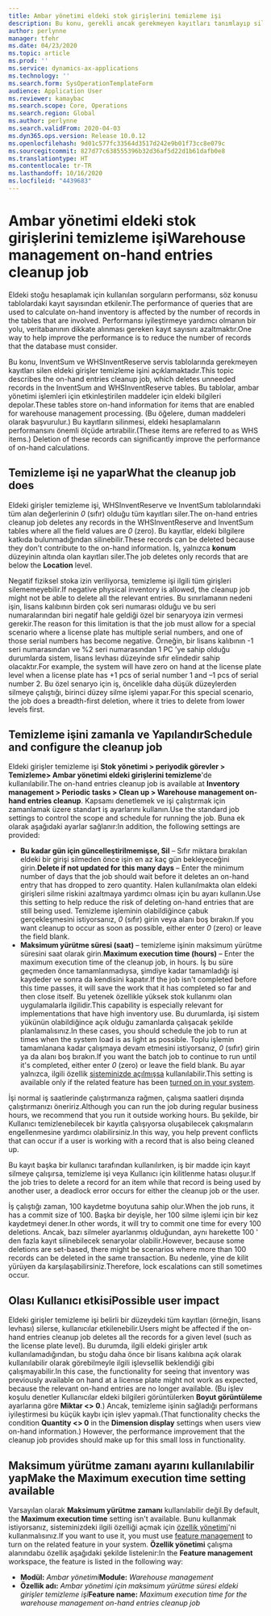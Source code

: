 ```yaml
---
title: Ambar yönetimi eldeki stok girişlerini temizleme işi
description: Bu konu, gerekli ancak gerekmeyen kayıtları tanımlayıp silerek sistem performansının artırılmasına yardımcı olan eldeki girişler temizleme işini açıklamaktadır.
author: perlynne
manager: tfehr
ms.date: 04/23/2020
ms.topic: article
ms.prod: ''
ms.service: dynamics-ax-applications
ms.technology: ''
ms.search.form: SysOperationTemplateForm
audience: Application User
ms.reviewer: kamaybac
ms.search.scope: Core, Operations
ms.search.region: Global
ms.author: perlynne
ms.search.validFrom: 2020-04-03
ms.dyn365.ops.version: Release 10.0.12
ms.openlocfilehash: 9d01c577fc33564d3517d242e9b01f73cc8e079c
ms.sourcegitcommit: 827d77c638555396b32d36af5d22d1b61dafb0e8
ms.translationtype: HT
ms.contentlocale: tr-TR
ms.lasthandoff: 10/16/2020
ms.locfileid: "4439683"
---
```

# <a name="warehouse-management-on-hand-entries-cleanup-job"></a><span data-ttu-id="b6dad-103">Ambar yönetimi eldeki stok girişlerini temizleme işi</span><span class="sxs-lookup"><span data-stu-id="b6dad-103">Warehouse management on-hand entries cleanup job</span></span>

<span data-ttu-id="b6dad-104">Eldeki stoğu hesaplamak için kullanılan sorguların performansı, söz konusu tablolardaki kayıt sayısından etkilenir.</span><span class="sxs-lookup"><span data-stu-id="b6dad-104">The performance of queries that are used to calculate on-hand inventory is affected by the number of records in the tables that are involved.</span></span> <span data-ttu-id="b6dad-105">Performansı iyileştirmeye yardımcı olmanın bir yolu, veritabanının dikkate alınması gereken kayıt sayısını azaltmaktır.</span><span class="sxs-lookup"><span data-stu-id="b6dad-105">One way to help improve the performance is to reduce the number of records that the database must consider.</span></span>

<span data-ttu-id="b6dad-106">Bu konu, InventSum ve WHSInventReserve servis tablolarında gerekmeyen kayıtları silen eldeki girişler temizleme işini açıklamaktadır.</span><span class="sxs-lookup"><span data-stu-id="b6dad-106">This topic describes the on-hand entries cleanup job, which deletes unneeded records in the InventSum and WHSInventReserve tables.</span></span> <span data-ttu-id="b6dad-107">Bu tablolar, ambar yönetimi işlemleri için etkinleştirilen maddeler için eldeki bilgileri depolar.</span><span class="sxs-lookup"><span data-stu-id="b6dad-107">These tables store on-hand information for items that are enabled for warehouse management processing.</span></span> <span data-ttu-id="b6dad-108">(Bu öğelere, duman maddeleri olarak başvurulur.) Bu kayıtların silinmesi, eldeki hesaplamaların performansını önemli ölçüde artırabilir.</span><span class="sxs-lookup"><span data-stu-id="b6dad-108">(These items are referred to as WHS items.) Deletion of these records can significantly improve the performance of on-hand calculations.</span></span>

## <a name="what-the-cleanup-job-does"></a><span data-ttu-id="b6dad-109">Temizleme işi ne yapar</span><span class="sxs-lookup"><span data-stu-id="b6dad-109">What the cleanup job does</span></span>

<span data-ttu-id="b6dad-110">Eldeki girişler temizleme işi, WHSInventReserve ve InventSum tablolarındaki tüm alan değerlerinin *0* (sıfır) olduğu tüm kayıtları siler.</span><span class="sxs-lookup"><span data-stu-id="b6dad-110">The on-hand entries cleanup job deletes any records in the WHSInventReserve and InventSum tables where all the field values are *0* (zero).</span></span> <span data-ttu-id="b6dad-111">Bu kayıtlar, eldeki bilgilere katkıda bulunmadığından silinebilir.</span><span class="sxs-lookup"><span data-stu-id="b6dad-111">These records can be deleted because they don't contribute to the on-hand information.</span></span> <span data-ttu-id="b6dad-112">İş, yalnızca **konum** düzeyinin altında olan kayıtları siler.</span><span class="sxs-lookup"><span data-stu-id="b6dad-112">The job deletes only records that are below the **Location** level.</span></span>

<span data-ttu-id="b6dad-113">Negatif fiziksel stoka izin veriliyorsa, temizleme işi ilgili tüm girişleri silememeyebilir.</span><span class="sxs-lookup"><span data-stu-id="b6dad-113">If negative physical inventory is allowed, the cleanup job might not be able to delete all the relevant entries.</span></span> <span data-ttu-id="b6dad-114">Bu sınırlamanın nedeni işin, lisans kalıbının birden çok seri numarası olduğu ve bu seri numaralarından biri negatif hale geldiği özel bir senaryoya izin vermesi gerekir.</span><span class="sxs-lookup"><span data-stu-id="b6dad-114">The reason for this limitation is that the job must allow for a special scenario where a license plate has multiple serial numbers, and one of those serial numbers has become negative.</span></span> <span data-ttu-id="b6dad-115">Örneğin, bir lisans kalıbının -1 seri numarasından ve %2 seri numarasından 1 PC 'ye sahip olduğu durumlarda sistem, lisans levhası düzeyinde sıfır elindedir sahip olacaktır.</span><span class="sxs-lookup"><span data-stu-id="b6dad-115">For example, the system will have zero on hand at the license plate level when a license plate has +1 pcs of serial number 1 and –1 pcs of serial number 2.</span></span> <span data-ttu-id="b6dad-116">Bu özel senaryo için iş, öncelikle daha düşük düzeylerden silmeye çalıştığı, birinci düzey silme işlemi yapar.</span><span class="sxs-lookup"><span data-stu-id="b6dad-116">For this special scenario, the job does a breadth-first deletion, where it tries to delete from lower levels first.</span></span>

## <a name="schedule-and-configure-the-cleanup-job"></a><span data-ttu-id="b6dad-117">Temizleme işini zamanla ve Yapılandır</span><span class="sxs-lookup"><span data-stu-id="b6dad-117">Schedule and configure the cleanup job</span></span>

<span data-ttu-id="b6dad-118">Eldeki girişler temizleme işi **Stok yönetimi \> periyodik görevler \> Temizleme\> Ambar yönetimi eldeki girişlerini temizleme**'de kullanılabilir.</span><span class="sxs-lookup"><span data-stu-id="b6dad-118">The on-hand entries cleanup job is available at **Inventory management \> Periodic tasks \> Clean up \> Warehouse management on-hand entries cleanup**.</span></span> <span data-ttu-id="b6dad-119">Kapsamı denetlemek ve işi çalıştırmak için zamanlamak üzere standart iş ayarlarını kullanın.</span><span class="sxs-lookup"><span data-stu-id="b6dad-119">Use the standard job settings to control the scope and schedule for running the job.</span></span> <span data-ttu-id="b6dad-120">Buna ek olarak aşağıdaki ayarlar sağlanır:</span><span class="sxs-lookup"><span data-stu-id="b6dad-120">In addition, the following settings are provided:</span></span>

- <span data-ttu-id="b6dad-121">**Bu kadar gün için güncelleştirilmemişse, Sil** – Sıfır miktara bırakılan eldeki bir girişi silmeden önce işin en az kaç gün bekleyeceğini girin.</span><span class="sxs-lookup"><span data-stu-id="b6dad-121">**Delete if not updated for this many days** – Enter the minimum number of days that the job should wait before it deletes an on-hand entry that has dropped to zero quantity.</span></span> <span data-ttu-id="b6dad-122">Halen kullanılmakta olan eldeki girişleri silme riskini azaltmaya yardımcı olması için bu ayarı kullanın.</span><span class="sxs-lookup"><span data-stu-id="b6dad-122">Use this setting to help reduce the risk of deleting on-hand entries that are still being used.</span></span> <span data-ttu-id="b6dad-123">Temizleme işleminin olabildiğince çabuk gerçekleşmesini istiyorsanız, *0* (sıfır) girin veya alanı boş bırakın.</span><span class="sxs-lookup"><span data-stu-id="b6dad-123">If you want cleanup to occur as soon as possible, either enter *0* (zero) or leave the field blank.</span></span>
- <span data-ttu-id="b6dad-124">**Maksimum yürütme süresi (saat)** – temizleme işinin maksimum yürütme süresini saat olarak girin.</span><span class="sxs-lookup"><span data-stu-id="b6dad-124">**Maximum execution time (hours)** – Enter the maximum execution time of the cleanup job, in hours.</span></span> <span data-ttu-id="b6dad-125">İş bu süre geçmeden önce tamamlanmadıysa, şimdiye kadar tamamladığı işi kaydeder ve sonra da kendisini kapatır.</span><span class="sxs-lookup"><span data-stu-id="b6dad-125">If the job isn't completed before this time passes, it will save the work that it has completed so far and then close itself.</span></span> <span data-ttu-id="b6dad-126">Bu yetenek özellikle yüksek stok kullanımı olan uygulamalarla ilgilidir.</span><span class="sxs-lookup"><span data-stu-id="b6dad-126">This capability is especially relevant for implementations that have high inventory use.</span></span> <span data-ttu-id="b6dad-127">Bu durumlarda, işi sistem yükünün olabildiğince açık olduğu zamanlarda çalışacak şekilde planlamalısınız.</span><span class="sxs-lookup"><span data-stu-id="b6dad-127">In these cases, you should schedule the job to run at times when the system load is as light as possible.</span></span> <span data-ttu-id="b6dad-128">Toplu işlemin tamamlanana kadar çalışmaya devam etmesini istiyorsanız, *0* (sıfır) girin ya da alanı boş bırakın.</span><span class="sxs-lookup"><span data-stu-id="b6dad-128">If you want the batch job to continue to run until it's completed, either enter *0* (zero) or leave the field blank.</span></span> <span data-ttu-id="b6dad-129">Bu ayar yalnızca, ilgili özellik [sisteminizde açılmışsa](#max-execution-time) kullanılabilir.</span><span class="sxs-lookup"><span data-stu-id="b6dad-129">This setting is available only if the related feature has been [turned on in your system](#max-execution-time).</span></span>

<span data-ttu-id="b6dad-130">İşi normal iş saatlerinde çalıştırmanıza rağmen, çalışma saatleri dışında çalıştırmanızı öneririz.</span><span class="sxs-lookup"><span data-stu-id="b6dad-130">Although you can run the job during regular business hours, we recommend that you run it outside working hours.</span></span> <span data-ttu-id="b6dad-131">Bu şekilde, bir Kullanıcı temizlenebilecek bir kayıtla çalışıyorsa oluşabilecek çakışmaların engellenmesine yardımcı olabilirsiniz.</span><span class="sxs-lookup"><span data-stu-id="b6dad-131">In this way, you help prevent conflicts that can occur if a user is working with a record that is also being cleaned up.</span></span>

<span data-ttu-id="b6dad-132">Bu kayıt başka bir kullanıcı tarafından kullanılırken, iş bir madde için kayıt silmeye çalışırsa, temizleme işi veya Kullanıcı için kilitlenme hatası oluşur.</span><span class="sxs-lookup"><span data-stu-id="b6dad-132">If the job tries to delete a record for an item while that record is being used by another user, a deadlock error occurs for either the cleanup job or the user.</span></span>

<span data-ttu-id="b6dad-133">İş çalıştığı zaman, 100 kaydetme boyutuna sahip olur.</span><span class="sxs-lookup"><span data-stu-id="b6dad-133">When the job runs, it has a commit size of 100.</span></span> <span data-ttu-id="b6dad-134">Başka bir deyişle, her 100 silme işlemi için bir kez kaydetmeyi dener.</span><span class="sxs-lookup"><span data-stu-id="b6dad-134">In other words, it will try to commit one time for every 100 deletions.</span></span> <span data-ttu-id="b6dad-135">Ancak, bazı silmeler ayarlanmış olduğundan, aynı harekette 100 ' den fazla kayıt silinebilecek senaryolar olabilir.</span><span class="sxs-lookup"><span data-stu-id="b6dad-135">However, because some deletions are set-based, there might be scenarios where more than 100 records can be deleted in the same transaction.</span></span> <span data-ttu-id="b6dad-136">Bu nedenle, yine de kilit yürüyen da karşılaşabilirsiniz.</span><span class="sxs-lookup"><span data-stu-id="b6dad-136">Therefore, lock escalations can still sometimes occur.</span></span>

## <a name="possible-user-impact"></a><span data-ttu-id="b6dad-137">Olası Kullanıcı etkisi</span><span class="sxs-lookup"><span data-stu-id="b6dad-137">Possible user impact</span></span>

<span data-ttu-id="b6dad-138">Eldeki girişler temizleme işi belirli bir düzeydeki tüm kayıtları (örneğin, lisans levhası) silerse, kullanıcılar etkilenebilir.</span><span class="sxs-lookup"><span data-stu-id="b6dad-138">Users might be affected if the on-hand entries cleanup job deletes all the records for a given level (such as the license plate level).</span></span> <span data-ttu-id="b6dad-139">Bu durumda, ilgili eldeki girişler artık kullanılamadığından, bu stoğu daha önce bir lisans kalıbına açık olarak kullanılabilir olarak görebilmeyle ilgili işlevsellik beklendiği gibi çalışmayabilir.</span><span class="sxs-lookup"><span data-stu-id="b6dad-139">In this case, the functionality for seeing that inventory was previously available on hand at a license plate might not work as expected, because the relevant on-hand entries are no longer available.</span></span> <span data-ttu-id="b6dad-140">(Bu işlev koşulu denetler Kullanıcılar eldeki bilgileri görüntülerken **Boyut görüntüleme** ayarlarına göre **Miktar \<\> 0**.) Ancak, temizleme işinin sağladığı performans iyileştirmesi bu küçük kaybı için işlev yapmalı.</span><span class="sxs-lookup"><span data-stu-id="b6dad-140">(That functionality checks the condition **Quantity \<\> 0** in the **Dimension display** settings when users view on-hand information.) However, the performance improvement that the cleanup job provides should make up for this small loss in functionality.</span></span>

## <a name="make-the-maximum-execution-time-setting-available"></a><a name="max-execution-time"></a><span data-ttu-id="b6dad-141">Maksimum yürütme zamanı ayarını kullanılabilir yap</span><span class="sxs-lookup"><span data-stu-id="b6dad-141">Make the Maximum execution time setting available</span></span>

<span data-ttu-id="b6dad-142">Varsayılan olarak **Maksimum yürütme zamanı** kullanılabilir değil.</span><span class="sxs-lookup"><span data-stu-id="b6dad-142">By default, the **Maximum execution time** setting isn't available.</span></span> <span data-ttu-id="b6dad-143">Bunu kullanmak istiyorsanız, sisteminizdeki ilgili özelliği açmak için [özellik yönetimi](../../fin-ops-core/fin-ops/get-started/feature-management/feature-management-overview.md)'ni kullanmalısınız.</span><span class="sxs-lookup"><span data-stu-id="b6dad-143">If you want to use it, you must use [feature management](../../fin-ops-core/fin-ops/get-started/feature-management/feature-management-overview.md) to turn on the related feature in your system.</span></span> <span data-ttu-id="b6dad-144">**Özellik yönetimi** çalışma alanındabu özellik aşağıdaki şekilde listelenir:</span><span class="sxs-lookup"><span data-stu-id="b6dad-144">In the **Feature management** workspace, the feature is listed in the following way:</span></span>

- <span data-ttu-id="b6dad-145">**Modül:** *Ambar yönetimi*</span><span class="sxs-lookup"><span data-stu-id="b6dad-145">**Module:** *Warehouse management*</span></span>
- <span data-ttu-id="b6dad-146">**Özellik adı:** *Ambar yönetimi için maksimum yürütme süresi eldeki girişler temizleme işi*</span><span class="sxs-lookup"><span data-stu-id="b6dad-146">**Feature name:** *Maximum execution time for the warehouse management on-hand entries cleanup job*</span></span>
